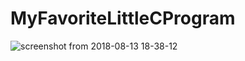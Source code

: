 # MyFavoriteLittleCProgram

![screenshot from 2018-08-13 18-38-12](https://user-images.githubusercontent.com/22500437/44048436-30871ba2-9f29-11e8-8ff0-1448c77e9aba.png)

